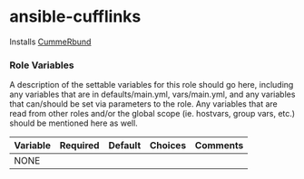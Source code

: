 # ansible-cufflinks

Installs [CummeRbund](http://compbio.mit.edu/cummeRbund/manual_2_0.html)

### Role Variables

A description of the settable variables for this role should go here, including any variables that are in defaults/main.yml, vars/main.yml, and any variables that can/should be set via parameters to the role. Any variables that are read from other roles and/or the global scope (ie. hostvars, group vars, etc.) should be mentioned here as well.

| Variable                | Required | Default | Choices                   | Comments                                   |
|-------------------------|----------|---------|---------------------------|--------------------------------------------|
| NONE                    |          |         |                           |                                            |
